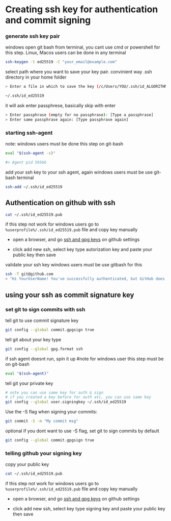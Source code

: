 # Creating ssh key for authentication and commit signing


### generate ssh key pair

windows open git bash from terminal, you cant use cmd or powershell for this step. Linux, Macos users can be done in any terminal

```bash
ssh-keygen -t ed25519 -C "your_email@example.com"
```

select path where you want to save your key pair. convinient way .ssh directory in your home folder

```bash
> Enter a file in which to save the key (/c/Users/YOU/.ssh/id_ALGORITHM):[Press enter]

~/.ssh/id_ed25519
```

it will ask enter passphrese, basically skip with enter
```bash
> Enter passphrase (empty for no passphrase): [Type a passphrase]
> Enter same passphrase again: [Type passphrase again]
```
### starting ssh-agent

note: windows users must be done this step on git-bash 
```bash
eval "$(ssh-agent -s)"

#> Agent pid 59566
```

add your ssh key to your ssh agent, again windows users must be use git-bash terminal

```bash
ssh-add ~/.ssh/id_ed25519
```

## Authentication on github with ssh


```bash
cat ~/.ssh/id_ed25519.pub
```
if this step not work for windows users go to `%userprofile%/.ssh/id_ed25519.pub` file and copy key manually
- open a browser, and go [ssh and gpg keys](https://github.com/settings/keys) on github settings

- click add new ssh, select key type autorization key and paste your public key then save

validate your ssh key 
windows users must be use gitbash for this
```bash
ssh -T git@github.com
> "Hi YourUserName! You've successfully authenticated, but GitHub does not provide shell access."
```


## using your ssh as commit signature key

### set git to sign commits with ssh
tell git to use commit signature key
```bash
git config --global commit.gpgsign true
```
tell git about your key type
```bash
git config --global gpg.format ssh
```
if ssh agent doesnt run, spin it up
#note for windows user this step must be on git-bash
```bash
eval "$(ssh-agent)"
```
tell git your private key

```bash
# note you can use same key for auth & sign 
# if you created a key before for auth atc, you can use same key
git config --global user.signingkey ~/.ssh/id_ed25519
```



Use the -S flag when signing your commits:
```bash
git commit -S -m "My commit msg"
```

optional if you dont want to use -S flag, set git to sign commits by default

```bash
git config --global commit.gpgsign true
```
### telling github your signing key
copy your public key
```bash
cat ~/.ssh/id_ed25519.pub
```
if this step not work for windows users go to `%userprofile%/.ssh/id_ed25519.pub` file and copy key manually
- open a browser, and go [ssh and gpg keys](https://github.com/settings/keys) on github settings

- click add new ssh, select key type signing key and paste your public key then save

